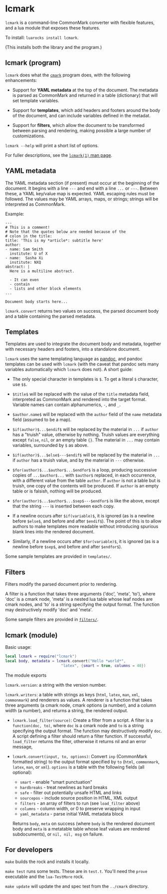 lcmark
======

`lcmark` is a command-line CommonMark converter with flexible
features, and a lua module that exposes these features.

To install:  `luarocks install lcmark`.

(This installs both the library and the program.)

lcmark (program)
------------------

`lcmark` does what the [`cmark`](https://github.com/jgm/cmark)
program does, with the following enhancements:

- Support for **YAML metadata** at the top of the document.
  The metadata is parsed as CommonMark and returned in
  a table (dictionary) that will set template variables.

- Support for **templates**, which add headers
  and footers around the body of the document, and can
  include variables defined in the metadat.

- Support for **filters**, which allow the document to be
  transformed between parsing and rendering, making possible
  a large number of customizations.

`lcmark --help` will print a short list of options.

For fuller descriptions, see the [`lcmark(1)` man page](lcmark.1.md).

YAML metadata
-------------

The YAML metadata section (if present) must occur at the
beginning of the document.  It begins with a line `---`
and end with a line `...` or `---`.  Between these, a YAML
key/value map is expected.  YAML escaping rules must be
followed.  The values may be YAML arrays, maps, or strings;
strings will be interpreted as CommonMark.

Example:

```
---
# This is a comment!
# Note that the quotes below are needed because of the
# colon in the title:
title: 'This is my *article*: subtitle here'
author:
- name: Sam Smith
  institute: U of X
- name:  Sasha Xi
  institute: NXQ
abstract: |
  Here is a multiline abstract.

  - It can even
  - contain
  - lists and other block elements
...

Document body starts here...
```

`lcmark.convert` returns two values on success, the parsed
document body and a table containing the parsed metadata.

Templates
---------

Templates are used to integrate the document body and metadata,
together with necessary headers and footers, into a standalone
document.

`lcmark` uses the same templating language as
[pandoc](http://pandoc.org), and pandoc templates can be
used with `lcmark` (with the caveat that pandoc sets many
variables automatically which `lcmark` does not). A short
guide:

* The only special character in templates is `$`.  To get
  a literal `$` character, use `$$`.

* `$title$` will be replaced with the value of the `title`
  metadata field, interpreted as CommonMark and rendered into
  the target format.  Variable names can contain alphanumerics,
  `-`, and `_`.

* `$author.name$` will be replaced with the `author` field
  of the `name` metadata field (assumed to be a map).

* `$if(author)$...$endif$` will be
  replaced by the material in `...` if `author` has a
  "truish" value, otherwise by nothing.
  Truish values are everything except `false`,
  `nil`, or an empty table `{}`.  The material in `...` may
  contain variables, surrounded by `$` as above.

* `$if(author)$...$else$---$endif$` will be
  replaced by the material in `...` if `author` has a truish
  value, and by the material in `---` otherwise.

* `$for(author)$...$author$...$endfor$` is a loop,
  producing successive copies of `...$author$...` with
  `$author$` replaced, in each occurrence, with a
  different value from the table `author`.  If `author`
  is not a table but is truish, one copy of the contents
  will be produced.  If `author` is an empty table or is
  falsish, nothing will be produced.

* `$for(author)$...$author$...$sep$---$endfor$` is like
  the above, except that the string `---` is inserted between
  each copy.

* If a newline occurs after `$if(variable)$`, it is ignored
  (as is a newline before `$else$`, and before and after
  `$endif$`).  The point of this is to allow authors to make
  templates more readable without introducing spurious
  blank lines into the rendered document.

* Similarly, if a newline occurs after `$for(variable)$`, it is
  ignored (as is a newline before `$sep$`, and before and after
  `$endfor$`).

Some sample templates are provided in `templates/`.

Filters
-------

Filters modify the parsed document prior to rendering.

A filter is a function that takes three arguments ('doc',
'meta', 'to'), where 'doc' is a cmark node, 'meta' is a nested
lua table whose leaf nodes are cmark nodes, and 'to' is a string
specifying the output format.  The function may destructively
modify 'doc' and 'meta'.

Some sample filters are provided in [`filters/`](./tree/master/filters).

lcmark (module)
-----------------

Basic usage:

```lua
local lcmark = require("lcmark")
local body, metadata = lcmark.convert("Hello *world*",
                         "latex", {smart = true, columns = 40})
```

The module exports

`lcmark.version`: a string with the version number.

`lcmark.writers`: a table with strings as keys (`html`, `latex`,
    `man`, `xml`, `commonmark`) and renderers as values.  A
    renderer is a function that takes three arguments (a
    cmark node, cmark options (a number), and a column width
    (a number), and returns a string, the rendered output.

-   `lcmark.load_filter(source)`:
    Create a filter from a script.  A filter is a `function(doc,
    to)`, where `doc` is a cmark node and `to` is a string
    specifying the output format.  The function may destructively
    modify `doc`.  A script defining a filter should return a
    filter function.  If successful, `load_filter` returns the
    filter, otherwise it returns nil and an error message,

-   `lcmark.convert(input, to, options)`:
    Convert `inp` (CommonMark formatted string) to the output
    format specified by `to` (`html`, `commonmark`, `latex`,
    `man`, or `xml`).  `options` is a table with the following
    fields (all optional):

    - `smart` - enable "smart punctuation"
    - `hardbreaks` - treat newlines as hard breaks
    - `safe` - filter out potentially unsafe HTML and links
    - `sourcepos` - include source position in HTML, XML output
    - `filters` - an array of filters to run (see `load_filter` above)
    - `columns` - column width, or 0 to preserve wrapping in input
    - `yaml_metadata` - parse initial YAML metadata block

    Returns `body`, `meta` on success (where `body` is the
    rendered document body and `meta` is a metatable table whose
    leaf values are rendered subdocuments), or `nil, nil, msg` on
    failure.

For developers
--------------

`make` builds the rock and installs it locally.

`make test` runs some tests.  These are in `test.t`.
You'll need the `prove` executable and the `lua-TestMore` rock.

`make update` will update the and spec test from the
`../cmark` directory.

